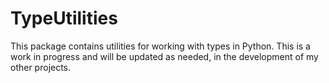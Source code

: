# TypeUtilities
This package contains utilities for working with types in Python.
This is a work in progress and will be updated as needed, in the development of my other projects.
